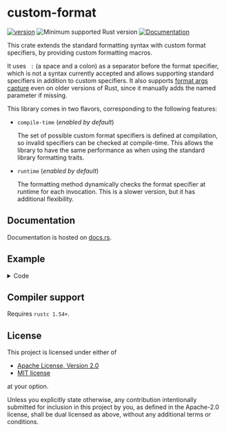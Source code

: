 # custom-format

[![version](https://img.shields.io/crates/v/custom-format?color=blue&style=flat-square)](https://crates.io/crates/custom-format)
![Minimum supported Rust version](https://img.shields.io/badge/rustc-1.54+-important?logo=rust "Minimum Supported Rust Version")
[![Documentation](https://docs.rs/custom-format/badge.svg)](https://docs.rs/custom-format)

This crate extends the standard formatting syntax with custom format specifiers, by providing custom formatting macros.

It uses ` :` (a space and a colon) as a separator before the format specifier, which is not a syntax currently accepted and allows supporting standard specifiers in addition to custom specifiers. It also supports [format args capture](https://blog.rust-lang.org/2022/01/13/Rust-1.58.0.html#captured-identifiers-in-format-strings) even on older versions of Rust, since it manually adds the named parameter if missing.

This library comes in two flavors, corresponding to the following features:

- `compile-time` (*enabled by default*)

    The set of possible custom format specifiers is defined at compilation, so invalid specifiers can be checked at compile-time.
    This allows the library to have the same performance as when using the standard library formatting traits.

- `runtime` (*enabled by default*)

    The formatting method dynamically checks the format specifier at runtime for each invocation.
    This is a slower version, but it has additional flexibility.

## Documentation

Documentation is hosted on [docs.rs](https://docs.rs/custom-format/latest/).

## Example

<details>
<summary>Code</summary>

```rust
use custom_format as cfmt;

use core::fmt;

pub struct DateTime {
    year: i32,
    month: u8,
    month_day: u8,
    hour: u8,
    minute: u8,
    second: u8,
    nanoseconds: u32,
}

macro_rules! impl_custom_format_for_datetime {
    (match spec { $($spec:literal => $func:expr $(,)?)* }) => {
        use cfmt::compile_time::{spec, CustomFormat};
        $(
            impl CustomFormat<{ spec($spec) }> for DateTime {
                fn fmt(&self, f: &mut fmt::Formatter) -> fmt::Result {
                    ($func as fn(&Self, &mut fmt::Formatter) -> fmt::Result)(self, f)
                }
            }
        )*
    };
}

// Static format specifiers, checked at compile-time
impl_custom_format_for_datetime!(match spec {
    // Year with pad for at least 4 digits
    "%Y" => |this, f| write!(f, "{:04}", this.year),
    // Year % 100 (00..99)
    "%y" => |this, f| write!(f, "{:02}", (this.year % 100).abs()),
    // Month of the year, zero-padded (01..12)
    "%m" => |this, f| write!(f, "{:02}", this.month),
    // Day of the month, zero-padded (01..31)
    "%d" => |this, f| write!(f, "{:02}", this.month_day),
    // Hour of the day, 24-hour clock, zero-padded (00..23)
    "%H" => |this, f| write!(f, "{:02}", this.hour),
    // Minute of the hour (00..59)
    "%M" => |this, f| write!(f, "{:02}", this.minute),
    // Second of the minute (00..60)
    "%S" => |this, f| write!(f, "{:02}", this.second),
    // Date (%m/%d/%y)
    "%D" => {
        |this, f| {
            let month = cfmt::custom_formatter!("%m", this);
            let day = cfmt::custom_formatter!("%d", this);
            let year = cfmt::custom_formatter!("%y", this);
            write!(f, "{}/{}/{}", month, day, year)
        }
    }
});

// Dynamic format specifiers, checked at runtime
impl cfmt::runtime::CustomFormat for DateTime {
    fn fmt(&self, f: &mut fmt::Formatter, spec: &str) -> fmt::Result {
        let mut chars = spec.chars();
        match (chars.next(), chars.next_back()) {
            // Nanoseconds with n digits (%nN)
            (Some('%'), Some('N')) => match chars.as_str().parse() {
                Ok(n) if n > 0 => {
                    if n <= 9 {
                        write!(f, "{:0width$}", self.nanoseconds / 10u32.pow(9 - n as u32), width = n)
                    } else {
                        write!(f, "{:09}{:0width$}", self.nanoseconds, 0, width = n - 9)
                    }
                }
                _ => Err(fmt::Error),
            },
            _ => Err(fmt::Error),
        }
    }
}

let dt = DateTime {
    year: 1836,
    month: 5,
    month_day: 18,
    hour: 23,
    minute: 45,
    second: 54,
    nanoseconds: 123456789,
};

// Expands to:
//
// match (&("DateTime"), &dt) {
//     (arg0, arg1) => ::std::println!(
//         "The {0:?} is: {1}-{2}-{3} {4}:{5}:{6}.{7}",
//         arg0,
//         ::custom_format::custom_formatter!("%Y", arg1),
//         ::custom_format::custom_formatter!("%m", arg1),
//         ::custom_format::custom_formatter!("%d", arg1),
//         ::custom_format::custom_formatter!("%H", arg1),
//         ::custom_format::custom_formatter!("%M", arg1),
//         ::custom_format::custom_formatter!("%S", arg1),
//         ::custom_format::runtime::CustomFormatter::new("%6N", arg1)
//     ),
// }
//
// Output: `The "DateTime" is: 1836-05-18 23:45:54.123456`
//
// The custom format specifier is interpreted as a compile-time specifier by default,
// or as a runtime specifier if it is inside "<>".
cfmt::println!(
    "The {ty:?} is: {dt :%Y}-{dt :%m}-{dt :%d} {dt :%H}:{dt :%M}:{dt :%S}.{dt :<%6N>}",
    ty = "DateTime",
);

// Compile-time error since "%h" is not a valid format specifier
// cfmt::println!("{0 :%h}", dt);

// Panic at runtime since "%h" is not a valid format specifier
// cfmt::println!("{0 :<%h>}", dt);
```

</details>

## Compiler support

Requires `rustc 1.54+`.

## License

This project is licensed under either of

- [Apache License, Version 2.0](https://github.com/x-hgg-x/custom-format/blob/master/LICENSE-Apache)
- [MIT license](https://github.com/x-hgg-x/custom-format/blob/master/LICENSE-MIT)

at your option.

Unless you explicitly state otherwise, any contribution intentionally submitted for inclusion in
this project by you, as defined in the Apache-2.0 license, shall be dual licensed as above, without any
additional terms or conditions.

